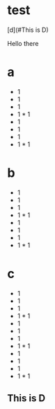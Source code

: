 # test


[d](#This is D)



Hello there

# a
 * 1
 * 1
  * 1
   * 1
    * 1
 * 1
 * 1
  * 1
   * 1
    * 1
# b
 * 1
 * 1
  * 1
   * 1
    * 1
 * 1
 * 1
  * 1
   * 1
    * 1
# c
 * 1
 * 1
  * 1
   * 1
    * 1
 * 1
 * 1
  * 1
   * 1
    * 1
 * 1
 * 1
  * 1
   * 1
    * 1
    
## This is D

